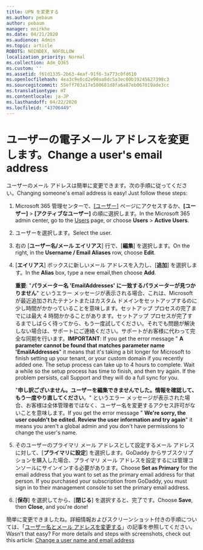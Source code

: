 ```yaml
---
title: UPN を変更する
ms.author: pebaum
author: pebaum
manager: mnirkhe
ms.date: 04/21/2020
ms.audience: Admin
ms.topic: article
ROBOTS: NOINDEX, NOFOLLOW
localization_priority: Normal
ms.collection: Adm_O365
ms.custom: ''
ms.assetid: f61d1335-2b63-4eaf-91f6-3a773c0fd610
ms.openlocfilehash: 4ea3c9e8cd2e90aa8dc5a3ec00b19245627398c3
ms.sourcegitcommit: 55eff703a17e500681d8fa6a87eb067019ade3cc
ms.translationtype: HT
ms.contentlocale: ja-JP
ms.lasthandoff: 04/22/2020
ms.locfileid: "43706449"
---
```

# <a name="change-a-users-email-address"></a><span data-ttu-id="669a5-102">ユーザーの電子メール アドレスを変更します。</span><span class="sxs-lookup"><span data-stu-id="669a5-102">Change a user's email address</span></span>

<span data-ttu-id="669a5-p101">ユーザーのメール アドレスは簡単に変更できます。次の手順に従ってください。</span><span class="sxs-lookup"><span data-stu-id="669a5-p101">Changing someone's email address is easy! Just follow these steps:</span></span>
  
1. <span data-ttu-id="669a5-105">Microsoft 365 管理センターで、[[ユーザー]](https://go.microsoft.com/fwlink/p/?linkid=834822) ページにアクセスするか、**[ユーザー]** \> **[アクティブなユーザー]** の順に選択します。</span><span class="sxs-lookup"><span data-stu-id="669a5-105">In the Microsoft 365 admin center, go to the [Users](https://go.microsoft.com/fwlink/p/?linkid=834822) page, or choose **Users** \> **Active Users**.</span></span>
    
2. <span data-ttu-id="669a5-106">ユーザーを選択します。</span><span class="sxs-lookup"><span data-stu-id="669a5-106">Select the user.</span></span>
    
3. <span data-ttu-id="669a5-107">右の [**ユーザー名/メール エイリアス**] 行で、[**編集**] を選択します。</span><span class="sxs-lookup"><span data-stu-id="669a5-107">On the right, in the **Username / Email Aliases** row, choose **Edit**.</span></span>
    
4. <span data-ttu-id="669a5-108">[**エイリアス**] ボックスに新しいメール アドレスを入力し、[**追加**] を選択します。</span><span class="sxs-lookup"><span data-stu-id="669a5-108">In the **Alias** box, type a new email,then choose **Add**.</span></span>
    
    <span data-ttu-id="669a5-p102">**重要**: "**パラメーター名 'EmailAddresses' に一致するパラメーターが見つかりません**" というエラー メッセージが表示される場合、これは、Microsoft が最近追加されたテナントまたはカスタム ドメインをセットアップするのに少し時間がかかっていることを意味します。セットアップ プロセスの完了までには最大 4 時間かかることがあります。セットアップ プロセスが完了するまでしばらく待ってから、もう一度試してください。それでも問題が解決しない場合は、サポートにご連絡ください。サポートがお客様に代わって完全な同期を行います。</span><span class="sxs-lookup"><span data-stu-id="669a5-p102">**IMPORTANT**: If you get the error message " **A parameter cannot be found that matches parameter name 'EmailAddresses**" it means that it's taking a bit longer for Microsoft to finish setting up your tenant, or your custom domain if you recently added one. The setup process can take up to 4 hours to complete. Wait a while so the setup process has time to finish, and then try again. If the problem persists, call Support and they will do a full sync for you.</span></span>
    
    <span data-ttu-id="669a5-113">"**申し訳ございません。ユーザーを編集できませんでした。情報を確認して、もう一度やり直してください**。" というエラー メッセージが表示された場合、お客様は全体管理者ではなく、ユーザー名を変更するアクセス許可がないことを意味します。</span><span class="sxs-lookup"><span data-stu-id="669a5-113">If you get the error message " **We're sorry, the user couldn't be edited. Review the user information and try again**" it means you aren't a global admin and you don't have permissions to change the user's name.</span></span>
    
5. <span data-ttu-id="669a5-p103">そのユーザーのプライマリ メール アドレスとして設定するメール アドレスに対して、[**プライマリに設定**] を選択します。GoDaddy からサブスクリプションを購入した場合、プライマリ メール アドレスを設定するには管理コンソールにサインインする必要があります。</span><span class="sxs-lookup"><span data-stu-id="669a5-p103">Choose **Set as Primary** for the email address that you want to set as the primary email address for that person. If you purchased your subscription from GoDaddy, you must sign in to their management console to set the primary email address.</span></span> 
    
6. <span data-ttu-id="669a5-116">[**保存**] を選択してから、[**閉じる**] を選択すると、完了です。</span><span class="sxs-lookup"><span data-stu-id="669a5-116">Choose **Save**, then **Close**, and you're done!</span></span>
    
<span data-ttu-id="669a5-p104">簡単に変更できましたね。詳細情報およびスクリーンショット付きの手順については、「[ユーザー名とメール アドレスを変更する](https://docs.microsoft.com/office365/admin/add-users/change-a-user-name-and-email-address)」の記事を参照してください。</span><span class="sxs-lookup"><span data-stu-id="669a5-p104">Wasn't that easy? For more details and steps with screenshots, check out this article: [Change a user name and email address](https://docs.microsoft.com/office365/admin/add-users/change-a-user-name-and-email-address)</span></span>
  

